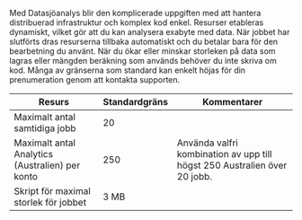 Med Datasjöanalys blir den komplicerade uppgiften med att hantera distribuerad infrastruktur och komplex kod enkel. Resurser etableras dynamiskt, vilket gör att du kan analysera exabyte med data. När jobbet har slutförts dras resurserna tillbaka automatiskt och du betalar bara för den bearbetning du använt. När du ökar eller minskar storleken på data som lagras eller mängden beräkning som används behöver du inte skriva om kod. Många av gränserna som standard kan enkelt höjas för din prenumeration genom att kontakta supporten. 

| **Resurs** | **Standardgräns** | **Kommentarer** |
| --- | --- | --- |
| Maximalt antal samtidiga jobb |20 | |
| Maximalt antal Analytics (Australien) per konto |250 | Använda valfri kombination av upp till högst 250 Australien över 20 jobb. |
| Skript för maximal storlek för jobbet | 3 MB | |

